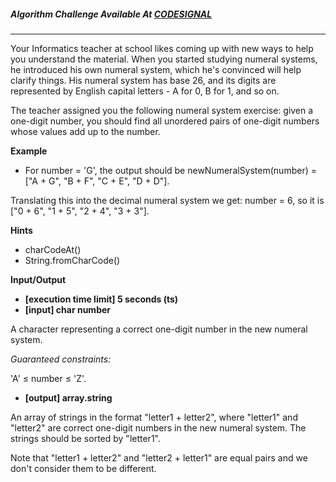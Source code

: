 ##### Algorithm Challenge Available At [CODESIGNAL](https://app.codesignal.com/arcade/intro/level-5/ZMR5n7vJbexnLrgaM)

---

Your Informatics teacher at school likes coming up with new ways to help you understand the material. When you started studying numeral systems, he introduced his own numeral system, which he's convinced will help clarify things. His numeral system has base 26, and its digits are represented by English capital letters - A for 0, B for 1, and so on.

The teacher assigned you the following numeral system exercise: given a one-digit number, you should find all unordered pairs of one-digit numbers whose values add up to the number.

**Example**

- For number = 'G', the output should be
  newNumeralSystem(number) = ["A + G", "B + F", "C + E", "D + D"].

Translating this into the decimal numeral system we get: number = 6, so it is ["0 + 6", "1 + 5", "2 + 4", "3 + 3"].

**Hints**

- charCodeAt()
- String.fromCharCode()

**Input/Output**

- **[execution time limit] 5 seconds (ts)**
- **[input] char number**

A character representing a correct one-digit number in the new numeral system.

_Guaranteed constraints:_

'A' ≤ number ≤ 'Z'.

- **[output] array.string**

An array of strings in the format "letter1 + letter2", where "letter1" and "letter2" are correct one-digit numbers in the new numeral system. The strings should be sorted by "letter1".

Note that "letter1 + letter2" and "letter2 + letter1" are equal pairs and we don't consider them to be different.
